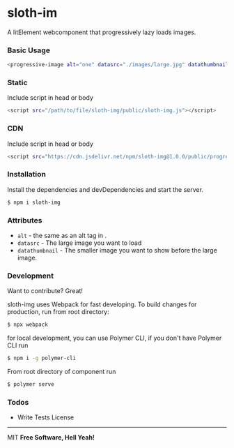 # sloth-im

A litElement webcomponent that progressively lazy loads images.

### Basic Usage
```sh
<progressive-image alt="one" datasrc="./images/large.jpg" datathumbnail="./images/small.jpg"/></progressive-image>
```
### Static
Include script in head or body
```sh
<script src="/path/to/file/sloth-img/public/sloth-img.js"></script>
```
### CDN
Include script in head or body
```sh
<script src="https://cdn.jsdelivr.net/npm/sloth-img@1.0.0/public/progressive-image.js"></script>
```
### Installation
Install the dependencies and devDependencies and start the server.

```sh
$ npm i sloth-img
```

### Attributes
- `alt` - the same as an alt tag in <img>.
- `datasrc` - The large image you want to load
- `datathumbnail` - The smaller image you want to show before the large image. 

### Development
Want to contribute? Great!

sloth-img uses Webpack for fast developing.
To build changes for production, run from root directory:
```sh
$ npx webpack
```

for local development, you can use Polymer CLI, if you don't have Polymer CLI run
```sh
$ npm i -g polymer-cli
```
From root directory of component run 
```sh
$ polymer serve
```

### Todos

 - Write Tests
License
----

MIT
**Free Software, Hell Yeah!**

